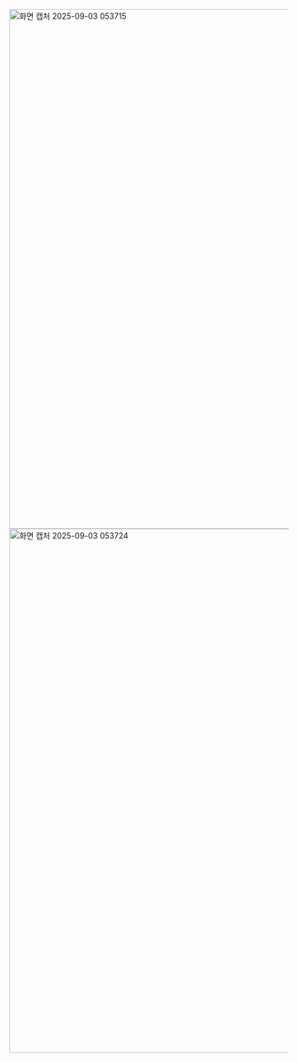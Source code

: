 <img width="1760" height="937" alt="화면 캡처 2025-09-03 053715" src="https://github.com/user-attachments/assets/1739377b-da4c-4bbe-bc00-1e56750167a8" />

<img width="1844" height="945" alt="화면 캡처 2025-09-03 053724" src="https://github.com/user-attachments/assets/62f362bc-db6e-4c35-8a75-40f7734e9610" />



